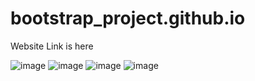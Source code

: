 # bootstrap_project.github.io
Website Link is here 

![image](https://user-images.githubusercontent.com/67285213/226890977-725581af-85b8-4472-9ede-426ba4a35e8c.png)
![image](https://user-images.githubusercontent.com/67285213/226891005-6ab60526-13a7-4eab-8f82-aab5f71d843d.png)
![image](https://user-images.githubusercontent.com/67285213/226891041-7cd441c9-3b1f-47cd-84a9-be0bce4c3da7.png)
![image](https://user-images.githubusercontent.com/67285213/226891094-4e40c379-b1d6-440a-8f4f-4fc0a5ba48e6.png)
